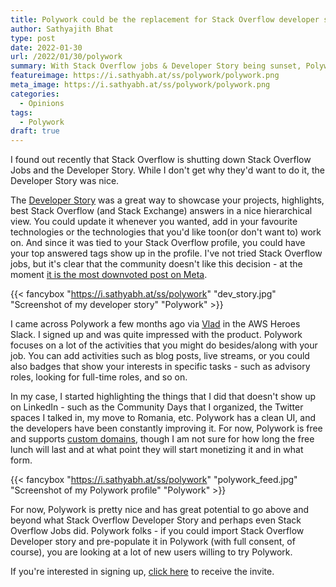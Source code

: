 ```yaml
---
title: Polywork could be the replacement for Stack Overflow developer story
author: Sathyajith Bhat
type: post
date: 2022-01-30
url: /2022/01/30/polywork
summary: With Stack Overflow jobs & Developer Story being sunset, Polywork just might be the site to replace it.
featureimage: https://i.sathyabh.at/ss/polywork/polywork.png
meta_image: https://i.sathyabh.at/ss/polywork/polywork.png
categories:
  - Opinions
tags:
  - Polywork
draft: true
---
```


I found out recently that Stack Overflow is shutting down Stack Overflow Jobs and the Developer Story. While I don't get why they'd want to do it, the Developer Story was nice.

The [Developer Story](https://stackoverflow.com/story/sathyabhat) was a great way to showcase your projects, highlights, best Stack Overflow (and Stack Exchange) answers in a nice hierarchical view. You could update it whenever you wanted, add in your favourite technologies or the technologies that you'd like toon(or don't want to) work on. And since it was tied to your Stack Overflow profile, you could have your top answered tags show up in the profile. I've not tried Stack Overflow jobs, but it's clear that the community doesn't like this decision - at the moment [it is the most downvoted post on Meta](https://meta.stackoverflow.com/a/415711/92837). 

{{< fancybox "https://i.sathyabh.at/ss/polywork" "dev_story.jpg" "Screenshot of my developer story" "Polywork" >}}


I came across Polywork a few months ago via [Vlad](https://twitter.com/iamvlaaaaaaad) in the AWS Heroes Slack. I signed up and was quite impressed with the product. Polywork focuses on a lot of the activities that you might do besides/along with your job. You can add activities such as blog posts, live streams, or you could also badges that show your interests in specific tasks - such as advisory roles, looking for full-time roles, and so on.

In my case, I started highlighting the things that I did that doesn't show up on LinkedIn - such as the Community Days that I organized, the Twitter spaces I talked in, my move to Romania, etc. Polywork has a clean UI, and the developers have been constantly improving it. For now, Polywork is free and supports [custom domains](https://about.sathyabh.at/), though I am not sure for how long the free lunch will last and at what point they will start monetizing it and in what form. 

{{< fancybox "https://i.sathyabh.at/ss/polywork" "polywork_feed.jpg" "Screenshot of my Polywork profile" "Polywork" >}}

For now, Polywork is pretty nice and has great potential to go above and beyond what Stack Overflow Developer Story and perhaps even Stack Overflow Jobs did. Polywork folks - if you could import Stack Overflow Developer story and pre-populate it in Polywork (with full consent, of course), you are looking at a lot of new users willing to try Polywork.

If you're interested in signing up, [click here](https://www.polywork.com/invite/55d7dc9e00d1) to receive the invite. 
